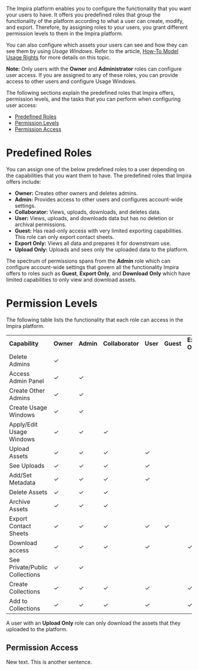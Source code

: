 The Impira platform enables you to configure the functionality that you want your users to have. It offers you predefined roles that group the functionality of the platform according to what a user can create, modify, and export. Therefore, by assigning roles to your users, you grant different permission levels to them in the Impira platform. 

You can also configure which assets your users can see and how they can see them by using _Usage Windows_. Refer to the article, [How-To Model Usage Rights](https://support.impira.com/hc/en-us/articles/360033287731-How-To-Model-Usage-Rights) for more details on this topic.

**Note:** Only users with the **Owner** and **Administrator** roles can configure user access. If you are assigned to any of these roles, you can provide access to other users and configure Usage Windows. 

The following sections explain the predefined roles that Impira offers, permission levels, and the tasks that you can perform when configuring user access:


*   [Predefined Roles](#predefined-roles)
*   [Permission Levels](#permission-levels)
*   [Permission Access](#permission-access)


# Predefined Roles

You can assign one of the below predefined roles to a user depending on the capabilities that you want them to have. The predefined roles that Impira offers include:


*   **Owner:** Creates other owners and deletes admins.
*   **Admin:** Provides access to other users and configures account-wide settings.
*   **Collaborator:** Views, uploads, downloads, and deletes data.
*   **User:** Views, uploads, and downloads data but has no deletion or archival permissions.
*   **Guest:** Has read-only access with very limited exporting capabilities. This role can only export contact sheets.
*   **Export Only:** Views all data and prepares it for downstream use.
*   **Upload Only:** Uploads and sees only the uploaded data to the platform.

The spectrum of permissions spans from the **Admin** role which can configure account-wide settings that govern all the functionality Impira offers to roles such as **Guest**, **Export Only**, and **Download** **Only** which have limited capabilities to only view and download assets. 


# Permission Levels

The following table lists the functionality that each role can access in the Impira platform.


<table>
  <tr>
   <td><strong>Capability</strong>
   </td>
   <td><strong>Owner</strong>
   </td>
   <td><strong>Admin</strong>
   </td>
   <td><strong>Collaborator</strong>
   </td>
   <td><strong>User</strong>
   </td>
   <td><strong>Guest</strong>
   </td>
   <td><strong>Export Only</strong>
   </td>
   <td><strong>Upload Only</strong>
   </td>
  </tr>
  <tr>
   <td>Delete Admins
   </td>
   <td>✓
   </td>
   <td>
   </td>
   <td>
   </td>
   <td>
   </td>
   <td>
   </td>
   <td>
   </td>
   <td>
   </td>
  </tr>
  <tr>
   <td>Access Admin Panel
   </td>
   <td>✓
   </td>
   <td>✓
   </td>
   <td>
   </td>
   <td>
   </td>
   <td>
   </td>
   <td>
   </td>
   <td>
   </td>
  </tr>
  <tr>
   <td>Create Other Admins
   </td>
   <td>✓
   </td>
   <td>✓
   </td>
   <td>
   </td>
   <td>
   </td>
   <td>
   </td>
   <td>
   </td>
   <td>
   </td>
  </tr>
  <tr>
   <td>Create Usage Windows
   </td>
   <td>✓
   </td>
   <td>✓
   </td>
   <td>
   </td>
   <td>
   </td>
   <td>
   </td>
   <td>
   </td>
   <td>
   </td>
  </tr>
  <tr>
   <td>Apply/Edit Usage Windows
   </td>
   <td>✓
   </td>
   <td>✓
   </td>
   <td>✓
   </td>
   <td>
   </td>
   <td>
   </td>
   <td>
   </td>
   <td>
   </td>
  </tr>
  <tr>
   <td>Upload Assets
   </td>
   <td>✓
   </td>
   <td>✓
   </td>
   <td>✓
   </td>
   <td>✓
   </td>
   <td>
   </td>
   <td>
   </td>
   <td>✓
   </td>
  </tr>
  <tr>
   <td>See Uploads
   </td>
   <td>✓
   </td>
   <td>✓
   </td>
   <td>✓
   </td>
   <td>✓
   </td>
   <td>
   </td>
   <td>
   </td>
   <td>✓
   </td>
  </tr>
  <tr>
   <td>Add/Set Metadata
   </td>
   <td>✓
   </td>
   <td>✓
   </td>
   <td>✓
   </td>
   <td>✓
   </td>
   <td>
   </td>
   <td>
   </td>
   <td>
   </td>
  </tr>
  <tr>
   <td>Delete Assets
   </td>
   <td>✓
   </td>
   <td>✓
   </td>
   <td>✓
   </td>
   <td>
   </td>
   <td>
   </td>
   <td>
   </td>
   <td>
   </td>
  </tr>
  <tr>
   <td>Archive Assets
   </td>
   <td>✓
   </td>
   <td>✓
   </td>
   <td>✓
   </td>
   <td>
   </td>
   <td>
   </td>
   <td>
   </td>
   <td>
   </td>
  </tr>
  <tr>
   <td>Export Contact Sheets
   </td>
   <td>✓
   </td>
   <td>✓
   </td>
   <td>✓
   </td>
   <td>✓
   </td>
   <td>✓
   </td>
   <td>
   </td>
   <td>
   </td>
  </tr>
  <tr>
   <td>Download access
   </td>
   <td>✓
   </td>
   <td>✓
   </td>
   <td>✓
   </td>
   <td>✓
   </td>
   <td>
   </td>
   <td>✓
   </td>
   <td>✓
   </td>
  </tr>
  <tr>
   <td>See Private/Public Collections
   </td>
   <td>✓
   </td>
   <td>✓
   </td>
   <td>
   </td>
   <td>
   </td>
   <td>
   </td>
   <td>
   </td>
   <td>
   </td>
  </tr>
  <tr>
   <td>Create Collections
   </td>
   <td>✓
   </td>
   <td>✓
   </td>
   <td>✓
   </td>
   <td>✓
   </td>
   <td>
   </td>
   <td>✓
   </td>
   <td>✓
   </td>
  </tr>
  <tr>
   <td>Add to Collections
   </td>
   <td>✓
   </td>
   <td>✓
   </td>
   <td>✓
   </td>
   <td>✓
   </td>
   <td>
   </td>
   <td>✓
   </td>
   <td>✓
   </td>
  </tr>
</table>


A user with an **Upload Only** role can only download the assets that they uploaded to the platform.

## Permission Access

New text. This is another sentence.